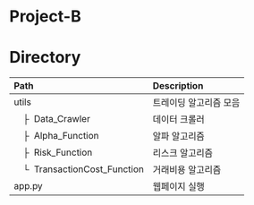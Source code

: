 # Project-B

# Directory

| Path | Description
| :--- | :----------
| utils | 트레이딩 알고리즘 모음
| &ensp;&ensp;&boxvr;&nbsp; Data_Crawler  | 데이터 크롤러
| &ensp;&ensp;&boxvr;&nbsp; Alpha_Function | 알파 알고리즘
| &ensp;&ensp;&boxvr;&nbsp; Risk_Function | 리스크 알고리즘
| &ensp;&ensp;&boxur;&nbsp; TransactionCost_Function| 거래비용 알고리즘
| app.py | 웹페이지 실행
